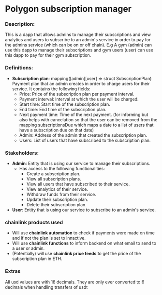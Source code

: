# Polygon subscription manager

### Description:
This is a dapp that allows admins to manage their subscriptions and view analytics and users to subscribe to an admin's service in order to pay for the admins service (which can be on or off chain). E.g A gym (admin) can use this dapp to manage their subscriptions and gym users (user) can use this dapp to pay for their gym subscription.

### Definitions:
-   **Subscription plan**: mapping([admin][user] => struct SubscriptionPlan) Payment plan that an admin creates in order to charge users for their service. It contains the following fields:
    -   Price: Price of the subscription plan per payment interval.
    -   Payment interval: Interval at which the user will be charged.
    -   Start time: Start time of the subscription plan.
    -   End time: End time of the subscription plan.
    -   Next payment time: Time of the next payment. (for informing but also helps with cancelation so that the user can be removed from the mapping subscriptionsDue which maps a date to a list of users that have a subscription due on that date)
    -   Admin: Address of the admin that created the subscription plan.
    -   Users: List of users that have subscribed to the subscription plan.
### Stakeholders:
- **Admin**: Entity that is using our service to manage their subscriptions.
    -   Has access to the following functionalities:
        -   Create a subscription plan.
        -   View all subscription plans.
        -   View all users that have subscribed to their service.
        -   View analytics of their service.
        -   Withdraw funds from their service.
        -   Update their subscription plan.
        -   Delete their subscription plan.
- **User**: Entity that is using our service to subscribe to an admin's service.


### chainlink products used
- Will use **chainlink automation** to check if payments were made on time and if not the plan is set to innactive.
- Will use **chainlink functions** to inform backend on what email to send to a user or admin.
- (Potentially) will use **chainlink price feeds** to get the price of the subscription plan in ETH.


### Extras
All usd values are with 18 decimals. They are only ever converted to 6 decimals when handling transfers of usdt
